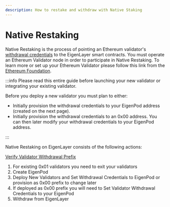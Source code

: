 ```yaml
---
description: How to restake and withdraw with Native Staking
---
```


# Native Restaking

Native Restaking is the process of pointing an Ethereum validator's [withdrawal credentials](https://notes.ethereum.org/@launchpad/withdrawals-faq#Q-What-are-withdrawals) to the EigenLayer smart contracts. You must operate an Ethereum Validator node in order to participate in Native Restaking. To learn more or set up your Ethereum Validator please follow this link from the[ Ethereum Foundation](https://goerli.launchpad.ethereum.org/).

:::info
Please read this entire guide before launching your new validator or integrating your existing validator.

Before you deploy a new validator you must plan to either:

- Initially provision the withdrawal credentials to your EigenPod address (created on the next page).
- Initially provision the withdrawal credentials to an 0x00 address. You can then later modify your withdrawal credentials to your EigenPod address.

:::

Native Restaking on EigenLayer consists of the following actions:

[Verify Validator Withdrawal Prefix](validator-eligibility-withdrawal-prefix.md)

1. For existing 0x01 validators you need to exit your validators
2. Create EigenPod
3. Deploy New Validators and Set Withdrawal Credentials to EigenPod or provision as 0x00 prefix to change later
4. If deployed as 0x00 prefix you will need to Set Validator Withdrawal Credentials to your EigenPod
5. Withdraw from EigenLayer
